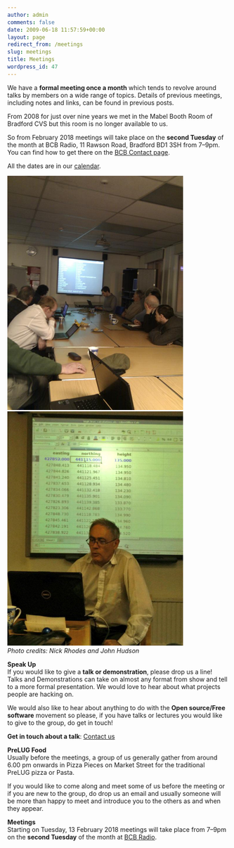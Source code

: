 ```yaml
---
author: admin
comments: false
date: 2009-06-18 11:57:59+00:00
layout: page
redirect_from: /meetings
slug: meetings
title: Meetings
wordpress_id: 47
---
```


We have a **formal meeting once a month** which tends to revolve around talks by members on a wide range of topics. Details of previous meetings, including notes and links, can be found in previous posts.

From 2008 for just over nine years we met in the Mabel Booth Room of Bradford CVS but this room is no longer available to us.

So from February 2018 meetings will take place on the **second Tuesday** of the month at BCB Radio, 11 Rawson Road, Bradford BD1 3SH from 7–9pm. You can find how to get there on the [BCB Contact page](http://www.bcbradio.co.uk/contact/).

All the dates are in our [calendar](https://www.google.com/calendar/embed?src=j0levg4c0p2op08nf5elp3u50k%40group.calendar.google.com&ctz=Europe/London).

<a href="https://twitter.com/NGRhodes/status/273878185584758784"><img src="/images/281112_nick.jpg" width="400px"/></a><a href="https://twitter.com/bradlug/status/607987734637101056"><img src="/images/080615.jpg" width="400px"/></a>  
<i>Photo credits: Nick Rhodes and John Hudson</i>

**Speak Up**  
If you would like to give a **talk or demonstration**, please drop us a line! Talks and Demonstrations can take on almost any format from show and tell to a more formal presentation. We would love to hear about what projects people are hacking on.

We would also like to hear about anything to do with the **Open source/Free software** movement so please, if you have talks or lectures you would like to give to the group, do get in touch!

**Get in touch about a talk**: [Contact us](/contact)

**PreLUG Food**  
Usually before the meetings, a group of us generally gather from around 6.00 pm onwards in Pizza Pieces on Market Street for the traditional PreLUG pizza or Pasta.

If you would like to come along and meet some of us before the meeting or if you are new to the group, do drop us an email  and usually someone will be more than happy to meet and introduce you to the others as and when they appear.

**Meetings**  
Starting on Tuesday, 13 February 2018 meetings will take place from 7–9pm on the **second Tuesday** of the month at  [BCB Radio](http://www.bcbradio.co.uk/contact/).

